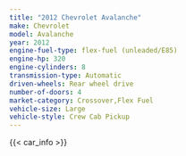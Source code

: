 ```yaml
---
title: "2012 Chevrolet Avalanche"
make: Chevrolet
model: Avalanche
year: 2012
engine-fuel-type: flex-fuel (unleaded/E85)
engine-hp: 320
engine-cylinders: 8
transmission-type: Automatic
driven-wheels: Rear wheel drive
number-of-doors: 4
market-category: Crossover,Flex Fuel
vehicle-size: Large
vehicle-style: Crew Cab Pickup
---
```


{{< car_info >}}
